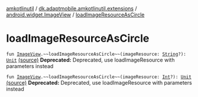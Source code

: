 [amkotlinutil](../../index.md) / [dk.adaptmobile.amkotlinutil.extensions](../index.md) / [android.widget.ImageView](index.md) / [loadImageResourceAsCircle](./load-image-resource-as-circle.md)

# loadImageResourceAsCircle

`fun `[`ImageView`](https://developer.android.com/reference/android/widget/ImageView.html)`.~~loadImageResourceAsCircle~~(imageResource: `[`String`](https://kotlinlang.org/api/latest/jvm/stdlib/kotlin/-string/index.html)`?): `[`Unit`](https://kotlinlang.org/api/latest/jvm/stdlib/kotlin/-unit/index.html) [(source)](https://github.com/adaptmobile-organization/amkotlinutil/tree/master/amkotlinutil/amkotlinutil/src/main/java/dk/adaptmobile/amkotlinutil/extensions/ImageViewExtensions.kt#L88)
**Deprecated:** Deprecated, use loadImageResource with parameters instead


`fun `[`ImageView`](https://developer.android.com/reference/android/widget/ImageView.html)`.~~loadImageResourceAsCircle~~(imageResource: `[`Int`](https://kotlinlang.org/api/latest/jvm/stdlib/kotlin/-int/index.html)`?): `[`Unit`](https://kotlinlang.org/api/latest/jvm/stdlib/kotlin/-unit/index.html) [(source)](https://github.com/adaptmobile-organization/amkotlinutil/tree/master/amkotlinutil/amkotlinutil/src/main/java/dk/adaptmobile/amkotlinutil/extensions/ImageViewExtensions.kt#L94)
**Deprecated:** Deprecated, use loadImageResource with parameters instead

